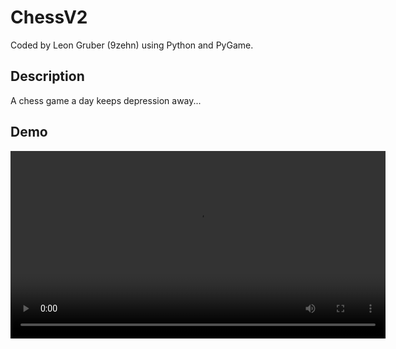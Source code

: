 # ChessV2

Coded by Leon Gruber (9zehn) using Python and PyGame.

## Description

A chess game a day keeps depression away...


## Demo

<video src='https://youtu.be/FIeVmgl9IAA' width=600/>
